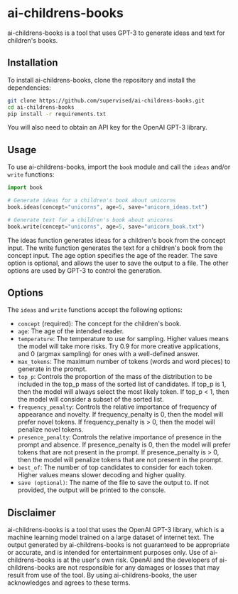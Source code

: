# ai-childrens-books
ai-childrens-books is a tool that uses GPT-3 to generate ideas and text for children's books.

## Installation
To install ai-childrens-books, clone the repository and install the dependencies:

```bash
git clone https://github.com/supervised/ai-childrens-books.git
cd ai-childrens-books
pip install -r requirements.txt
```

You will also need to obtain an API key for the OpenAI GPT-3 library.

## Usage
To use ai-childrens-books, import the `book` module and call the `ideas` and/or `write` functions:

```python
import book

# Generate ideas for a children's book about unicorns
book.ideas(concept="unicorns", age=5, save="unicorn_ideas.txt")

# Generate text for a children's book about unicorns
book.write(concept="unicorns", age=5, save="unicorn_book.txt")
```

The ideas function generates ideas for a children's book from the concept input. The write function generates the text for a children's book from the concept input. The age option specifies the age of the reader. The save option is optional, and allows the user to save the output to a file. The other options are used by GPT-3 to control the generation.

## Options
The `ideas` and `write` functions accept the following options:

- `concept` (required): The concept for the children's book.
- `age`: The age of the intended reader.
- `temperature`: The temperature to use for sampling. Higher values means the model will take more risks. Try 0.9 for more creative applications, and 0 (argmax sampling) for ones with a well-defined answer.
- `max_tokens`: The maximum number of tokens (words and word pieces) to generate in the prompt.
- `top_p`: Controls the proportion of the mass of the distribution to be included in the top_p mass of the sorted list of candidates. If top_p is 1, then the model will always select the most likely token. If top_p < 1, then the model will consider a subset of the sorted list.
- `frequency_penalty`: Controls the relative importance of frequency of appearance and novelty. If frequency_penalty is 0, then the model will prefer novel tokens. If frequency_penalty is > 0, then the model will penalize novel tokens.
- `presence_penalty`: Controls the relative importance of presence in the prompt and absence. If presence_penalty is 0, then the model will prefer tokens that are not present in the prompt. If presence_penalty is > 0, then the model will penalize tokens that are not present in the prompt.
- `best_of`: The number of top candidates to consider for each token. Higher values means slower decoding and higher quality.
- `save (optional)`: The name of the file to save the output to. If not provided, the output will be printed to the console.

## Disclaimer
ai-childrens-books is a tool that uses the OpenAI GPT-3 library, which is a machine learning model trained on a large dataset of internet text. The output generated by ai-childrens-books is not guaranteed to be appropriate or accurate, and is intended for entertainment purposes only. Use of ai-childrens-books is at the user's own risk. OpenAI and the developers of ai-childrens-books are not responsible for any damages or losses that may result from use of the tool. By using ai-childrens-books, the user acknowledges and agrees to these terms.
